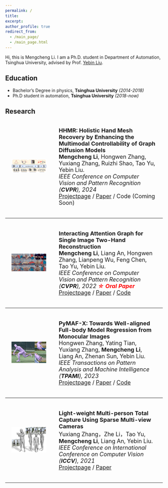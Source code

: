 ```yaml
---
permalink: /
title: 
excerpt: 
author_profile: true
redirect_from: 
  - /main_page/
  - /main_page.html
---
```


Hi, this is Mengcheng Li. I am a Ph.D. student in Department of Automation, Tsinghua University, advised by Prof. [Yebin Liu](http://www.liuyebin.com/).

## Education

- Bachelor’s Degree in physics, **Tsinghua University** *(2014-2018)*
- Ph.D student in automation, **Tsinghua University** *(2018-now)*


## Research

<div>
<table style="width:100%;border:none;border-spacing:0px;border-collapse:separate;margin-right:auto;margin-left:auto;font-size: large">
<tr>
<td style="padding:20px;width:30%;vertical-align:middle;border:none" align="center">
<img width="350" src="../project/HHMR/assets/teaser.png"/>
</td>
<td style="padding:20px;width:70%;vertical-align:middle;border: none" align="left">
<b>HHMR: Holistic Hand Mesh Recovery by Enhancing the Multimodal Controllability of Graph Diffusion Models</b><br>
<b>Mengcheng Li</b>, Hongwen Zhang, Yuxiang Zhang, Ruizhi Shao, Tao Yu, Yebin Liu.<br>
<i>IEEE Conference on Computer Vision and Pattern Recognition (<b>CVPR</b>), 2024</i><br>
<a href="/project/HHMR/HHMR.html"><i class="fas fa-fw fa-globe"></i>Projectpage</a> /
<a href="/project/HHMR/assets/main.pdf"><i class="fas fa-fw fa-file-pdf"></i>Paper</a> /
<a><i class="fab fa-fw fa-github fa-github"></i>Code (Coming Soon)</a>
</td>
</tr>
</table>
</div>

---

<div>
<table style="width:100%;border:none;border-spacing:0px;border-collapse:separate;margin-right:auto;margin-left:auto;font-size: large">
<tr>
<td style="padding:20px;width:30%;vertical-align:middle;border:none" align="center">
<img width="350" src="../project/IntagHand/assets/results1.png"/>
</td>
<td style="padding:20px;width:70%;vertical-align:middle;border: none" align="left">
<b>Interacting Attention Graph for Single Image Two-Hand Reconstruction</b><br>
<b>Mengcheng Li</b>, Liang An, Hongwen Zhang, Lianpeng Wu, Feng Chen, Tao Yu, Yebin Liu.<br>
<i>IEEE Conference on Computer Vision and Pattern Recognition (<b>CVPR</b>), 2022 <b><font color='#FF0000'>☆ Oral Paper</font></b></i><br>
<a href="/project/IntagHand/Intaghand.html"><i class="fas fa-fw fa-globe"></i>Projectpage</a> /
<a href="https://arxiv.org/abs/2203.09364.pdf"><i class="fas fa-fw fa-file-pdf"></i>Paper</a> /
<a href="https://github.com/Dw1010/IntagHand"><i class="fab fa-fw fa-github fa-github"></i>Code</a>
</td>
</tr>
</table>
</div>

---

<div>
<table style="width:100%;border:none;border-spacing:0px;border-collapse:separate;margin-right:auto;margin-left:auto;font-size: large">
<tr>
<td style="padding:20px;width:30%;vertical-align:middle;border:none" align="center">
<img width="350" src="/images/pymaf-x.jpg"/>
</td>
<td style="padding:20px;width:70%;vertical-align:middle;border: none" align="left">
<b>PyMAF-X: Towards Well-aligned Full-body Model Regression from Monocular Images</b><br>
Hongwen Zhang, Yating Tian, Yuxiang Zhang, <b>Mengcheng Li</b>, Liang An, Zhenan Sun, Yebin Liu.<br>
<i>IEEE Transactions on Pattern Analysis and Machine Intelligence (<b>TPAMI</b>), 2023</i><br>
<a href="https://www.liuyebin.com/pymaf-x/"><i class="fas fa-fw fa-globe"></i>Projectpage</a> /
<a href="https://arxiv.org/pdf/2207.06400.pdf"><i class="fas fa-fw fa-file-pdf"></i>Paper</a> /
<a href="https://github.com/HongwenZhang/PyMAF-X"><i class="fab fa-fw fa-github fa-github"></i>Code</a>
</td>
</tr>
</table>
</div>

---

<div>
<table style="width:100%;border:none;border-spacing:0px;border-collapse:separate;margin-right:auto;margin-left:auto;font-size: large">
<tr>
<td style="padding:20px;width:30%;vertical-align:middle;border:none" align="center">
<img width="350" src="/images/lwtotalcap.jpg"/>
</td>
<td style="padding:20px;width:70%;vertical-align:middle;border: none" align="left">
<b>Light-weight Multi-person Total Capture Using Sparse Multi-view Cameras</b><br>
Yuxiang Zhang，Zhe Li，Tao Yu, <b>Mengcheng Li</b>, Liang An, Yebin Liu.<br>
<i>IEEE Conference on International Conference on Computer Vision (<b>ICCV</b>), 2021</i><br>
<a href="https://www.liuyebin.com/lwtotalcap/lwtotalcap.html"><i class="fas fa-fw fa-globe"></i>Projectpage</a> /
<a href="https://www.liuyebin.com/lwtotalcap/assets/main.pdf"><i class="fas fa-fw fa-file-pdf"></i>Paper</a>
</td>
</tr>
</table>
</div>

---
